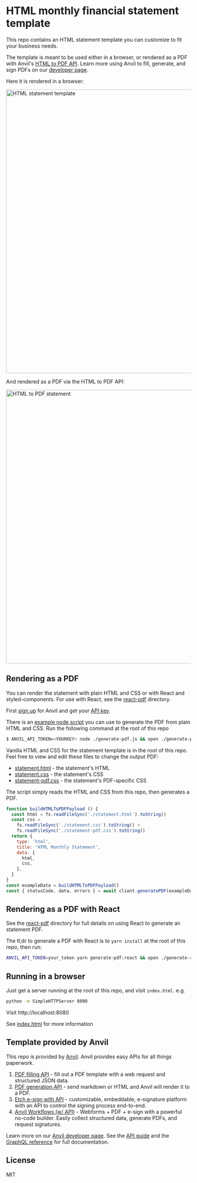 # HTML monthly financial statement template

This repo contains an HTML statement template you can customize to fit your business needs.

The template is meant to be used either in a browser, or rendered as a PDF with Anvil's [HTML to PDF API](https://www.useanvil.com/docs/api/generate-pdf#html--css-to-pdf). Learn more using Anvil to fill, generate, and sign PDFs on our [developer page](https://www.useanvil.com/developers/).

Here it is rendered in a browser:

<img width="772" alt="HTML statement template" src="https://user-images.githubusercontent.com/69169/115467239-0ac27c00-a1e6-11eb-836b-190bf0ab264d.png" />

And rendered as a PDF via the HTML to PDF API:

<img width="744" alt="HTML to PDF statement" src="https://user-images.githubusercontent.com/69169/115467145-e5357280-a1e5-11eb-942b-2e1a0361252b.png" />

## Rendering as a PDF

You can render the statement with plain HTML and CSS or with React and styled-components. For use with React, see the [react-pdf](./react-pdf/README.md) directory.

First [sign up](https://app.useanvil.com/signup) for Anvil and get your [API key](https://www.useanvil.com/docs/api/getting-started#api-key).

There is an [example node script](./generate-pdf.js) you can use to generate the PDF from plain HTML and CSS. Run the following command at the root of this repo

```sh
$ ANVIL_API_TOKEN=<YOURKEY> node ./generate-pdf.js && open ./generate-plain-html.output.pdf
```

Vanilla HTML and CSS for the statement template is in the root of this repo. Feel free to view and edit these files to change the output PDF:

* [statement.html](./statement.html) - the statement's HTML
* [statement.css](./statement.css) - the statement's CSS
* [statement-pdf.css](./statement-pdf.css) - the statement's PDF-specific CSS

The script simply reads the HTML and CSS from this repo, then generates a PDF.

```js
function buildHTMLToPDFPayload () {
  const html = fs.readFileSync('./statement.html').toString()
  const css =
    fs.readFileSync('./statement.css').toString() +
    fs.readFileSync('./statement-pdf.css').toString()
  return {
    type: 'html',
    title: 'HTML Monthly Statement',
    data: {
      html,
      css,
    },
  }
}
const exampleData = buildHTMLToPDFPayload()
const { statusCode, data, errors } = await client.generatePDF(exampleData)
```

## Rendering as a PDF with React

See the [react-pdf](./react-pdf/README.md) directory for full details on using React to generate an statement PDF.

The tl;dr to generate a PDF with React is to `yarn install` at the root of this repo, then run:

```sh
ANVIL_API_TOKEN=your_token yarn generate-pdf:react && open ./generate-react.output.pdf
```

## Running in a browser

Just get a server running at the root of this repo, and visit `index.html`. e.g.

```sh
python -m SimpleHTTPServer 8080
```

Visit http://localhost:8080

See [index.html](https://github.com/anvilco/html-pdf-financial-statement-template/blob/main/index.html) for more information

## Template provided by Anvil

This repo is provided by [Anvil](https://www.useanvil.com/developers/). Anvil provides easy APIs for all things paperwork.

1. [PDF filling API](https://www.useanvil.com/products/pdf-filling-api/) - fill out a PDF template with a web request and structured JSON data.
2. [PDF generation API](https://www.useanvil.com/products/pdf-generation-api/) - send markdown or HTML and Anvil will render it to a PDF.
3. [Etch e-sign with API](https://www.useanvil.com/products/etch/) - customizable, embeddable, e-signature platform with an API to control the signing process end-to-end.
4. [Anvil Workflows (w/ API)](https://www.useanvil.com/products/workflows/) - Webforms + PDF + e-sign with a powerful no-code builder. Easily collect structured data, generate PDFs, and request signatures.

Learn more on our [Anvil developer page](https://www.useanvil.com/developers/). See the [API guide](https://www.useanvil.com/docs) and the [GraphQL reference](https://www.useanvil.com/docs/api/graphql/reference/) for full documentation.

## License

MIT
